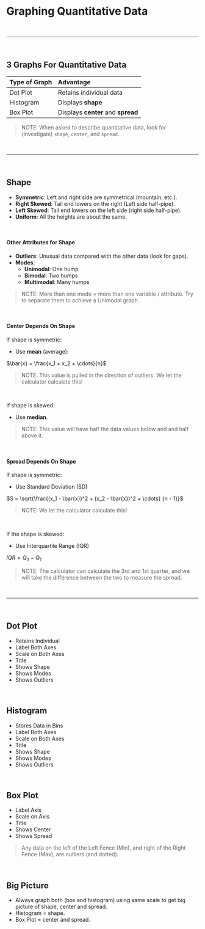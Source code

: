 # Graphing Quantitative Data

<br>

---

<br>

## 3 Graphs For Quantitative Data

| Type of Graph | Advantage |
| :--- | :--- |
| Dot Plot | Retains individual data |
| Histogram | Displays **shape** |
| Box Plot | Displays **center** and **spread** |

> NOTE: When asked to describe quantitative data, look for (investigate) `shape`, `center`, and `spread`.

<br>

---

<br>

## Shape

- **Symmetric**: Left and right side are symmetrical (mountain, etc.).
- **Right Skewed**: Tail end lowers on the right (Left side half-pipe).
- **Left Skewed**: Tail end lowers on the left side (right side half-pipe).
- **Uniform**: All the heights are about the same.

<br>

#### Other Attributes for Shape

- **Outliers**: Unusual data compared with the other data (look for gaps).
- **Modes**: 
	- **Unimodal**: One hump
	- **Bimodal**: Two humps
	- **Multimodal**: Many humps

> NOTE: More than one mode = more than one variable / attribute. Try to separate them to achieve a Unimodal graph.

<br>

#### Center Depends On Shape

If shape is symmetric:

- Use **mean** (average):

$\bar{x} = \frac{x_1 + x_2 + \cdots}{n}$

> NOTE: This value is pulled in the direction of outliers. We let the calculator calculate this!

<br>

If shape is skewed:

- Use **median**.

> NOTE: This value will have half the data values below and and half above it.

<br>

#### Spread Depends On Shape

If shape is symmetric:

- Use Standard Deviation (SD)

$S = \sqrt{\frac{(x_1 - \bar{x})^2 + (x_2 - \bar{x})^2 + \cdots} {n - 1}}$

> NOTE: We let the calculator calculate this!

<br> 

If the shape is skewed:

- Use Interquartile Range (IQR)

$IQR = Q_3 - Q_1$

> NOTE: The calculator can calculate the 3rd and 1st quarter, and we will take the difference between the two to measure the spread.

<br>

---

<br>

## Dot Plot

- Retains Individual
- Label Both Axes
- Scale on Both Axes
- Title
- Shows Shape
- Shows Modes
- Shows Outliers

<br>

## Histogram

- Stores Data in Bins
- Label Both Axes
- Scale on Both Axes
- Title
- Shows Shape
- Shows Modes
- Shows Outliers

<br>

## Box Plot

- Label Axis
- Scale on Axis
- Title
- Shows Center
- Shows Spread

> Any data on the left of the Left Fence (Min), and right of the Right Fence (Max), are outliers (and dotted).

<br>

## Big Picture

- Always graph both (box and histogram) using same scale to get big picture of shape, center and spread.
- Histogram = shape.
- Box Plot = center and spread.


